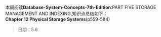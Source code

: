 本周阅读**Database-System-Concepts-7th-Edition**:PART FIVE STORAGE MANAGEMENT AND INDEXING,知识点总结如下：  
**Chapter 12 Physical Storage Systems**(p559-584)  
>日期：5.6

